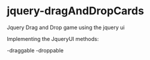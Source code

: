 # jquery-dragAndDropCards
Jquery Drag and Drop game using the jquery ui

Implementing the JqueryUI methods:

-draggable
-droppable


